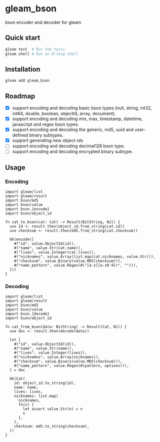 # gleam_bson

bson encoder and decoder for gleam

## Quick start

```sh
gleam test  # Run the tests
gleam shell # Run an Erlang shell
```

## Installation

```sh
gleam add gleam_bson
```

## Roadmap

- [x] support encoding and decoding basic bson types (null, string, int32, int64, double, boolean, objectId, array, document).
- [x] support encoding and decoding min, max, timestamp, datetime, javascript and regex bson types.
- [x] support encoding and decoding the generic, md5, uuid and user-defined binary subtypes.
- [x] support generating new object-ids
- [ ] support encoding and decoding decimal128 bson type.
- [ ] support encoding and decoding encrypted binary subtype.

## Usage

### Encoding

```gleam
import gleam/list
import gleam/result
import bson/md5
import bson/value
import bson.{encode}
import bson/object_id

fn cat_to_bson(cat: Cat) -> Result(BitString, Nil) {
  use id <- result.then(object_id.from_string(cat.id))
  use checksum <- result.then(md5.from_string(cat.checksum))

  Ok(encode([
    #("id", value.ObjectId(id)),
    #("name", value.Str(cat.name)),
    #("lives", value.Integer(cat.lives)),
    #("nicknames", value.Array(list.map(cat.nicknames, value.Str))),
    #("checksum", value.Binary(value.MD5(checksum))),
    #("name_pattern", value.Regex(#("[a-z][a-z0-9]+", ""))),
  ]))
}
```

### Decoding

```gleam
import gleam/list
import gleam/result
import bson/md5
import bson/value
import bson.{decode}
import bson/object_id

fn cat_from_bson(data: BitString) -> Result(Cat, Nil) {
  use doc <- result.then(decode(data))

  let [
    #("id", value.ObjectId(id)),
    #("name", value.Str(name)),
    #("lives", value.Integer(lives)),
    #("nicknames", value.Array(nicknames)),
    #("checksum", value.Binary(value.MD5(checksum))),
    #("name_pattern", value.Regex(#(pattern, options))),
  ] = doc

  Ok(Cat(
    id: object_id.to_string(id),
    name: name,
    lives: lives,
    nicknames: list.map(
      nicknames,
      fn(n) {
        let assert value.Str(n) = n
        n
      },
    ),
    checksum: md5.to_string(checksum),
  ))
}
```
